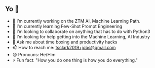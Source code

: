 ## Yo 👋

- 🔭 I’m currently working on the ZTM AI, Machine Learning Path.
- 🌱 I’m currently learning Few-Shot Prompt Engineering
- 👯 I’m looking to collaborate on anything that has to do with Python3
- 🤔 I’m looking for help getting into the Machine Learning, AI Industry
- 💬 Ask me about time boxing and productivity hacks
- 📫 How to reach me: tsclark2019+jobs@gmail.com
- 😄 Pronouns: He/Him
- ⚡ Fun fact: "How you do one thing is how you do everything."
